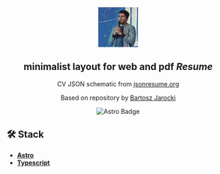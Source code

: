 


<div align="center">
<img src="public/me.webp" height="90px" width="auto" /> 
<h2>
    minimalist layout for web and pdf <em>Resume</em>
</h2>
<p>
CV JSON schematic from <a href="https://jsonresume.org/schema/">jsonresume.org</a>
</p>


<p>
Based on repository by <a href="https://github.com/BartoszJarocki/cv">Bartosz Jarocki</a>

</p>

</div>

<div align="center">

![Astro Badge](https://img.shields.io/badge/Astro-BC52EE?logo=astro&logoColor=fff&style=flat)

</div>

## 🛠️ Stack

- [**Astro**](https://astro.build/)
- [**Typescript**](https://www.typescriptlang.org/)
<!-- - [**Ninja Keys**](https://github.com/ssleptsov/ninja-keys) -->



